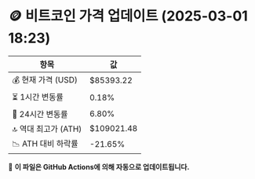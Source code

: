 # 🪙 비트코인 가격 업데이트 (2025-03-01 18:23)

| 항목                | 값 |
|--------------------|----------------|
| 💰 현재 가격 (USD) | $85393.22 |
| ⏳ 1시간 변동률    | 0.18% |
| 📆 24시간 변동률   | 6.80% |
| 🔝 역대 최고가 (ATH) | $109021.48 |
| 📉 ATH 대비 하락률 | -21.65% |

🔄 **이 파일은 GitHub Actions에 의해 자동으로 업데이트됩니다.**
